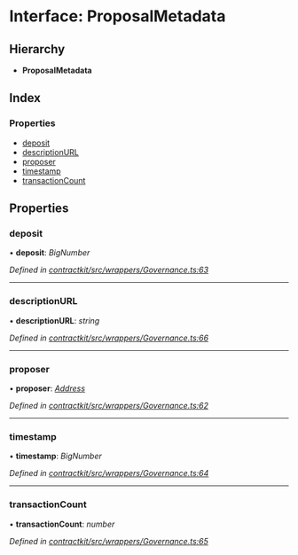 # Interface: ProposalMetadata

## Hierarchy

* **ProposalMetadata**

## Index

### Properties

* [deposit](_contractkit_src_wrappers_governance_.proposalmetadata.md#deposit)
* [descriptionURL](_contractkit_src_wrappers_governance_.proposalmetadata.md#descriptionurl)
* [proposer](_contractkit_src_wrappers_governance_.proposalmetadata.md#proposer)
* [timestamp](_contractkit_src_wrappers_governance_.proposalmetadata.md#timestamp)
* [transactionCount](_contractkit_src_wrappers_governance_.proposalmetadata.md#transactioncount)

## Properties

###  deposit

• **deposit**: *BigNumber*

*Defined in [contractkit/src/wrappers/Governance.ts:63](https://github.com/celo-org/celo-monorepo/blob/master/packages/contractkit/src/wrappers/Governance.ts#L63)*

___

###  descriptionURL

• **descriptionURL**: *string*

*Defined in [contractkit/src/wrappers/Governance.ts:66](https://github.com/celo-org/celo-monorepo/blob/master/packages/contractkit/src/wrappers/Governance.ts#L66)*

___

###  proposer

• **proposer**: *[Address](../modules/_contractkit_src_base_.md#address)*

*Defined in [contractkit/src/wrappers/Governance.ts:62](https://github.com/celo-org/celo-monorepo/blob/master/packages/contractkit/src/wrappers/Governance.ts#L62)*

___

###  timestamp

• **timestamp**: *BigNumber*

*Defined in [contractkit/src/wrappers/Governance.ts:64](https://github.com/celo-org/celo-monorepo/blob/master/packages/contractkit/src/wrappers/Governance.ts#L64)*

___

###  transactionCount

• **transactionCount**: *number*

*Defined in [contractkit/src/wrappers/Governance.ts:65](https://github.com/celo-org/celo-monorepo/blob/master/packages/contractkit/src/wrappers/Governance.ts#L65)*
